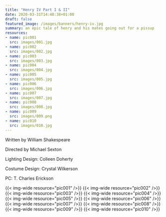 ```yaml
---
title: "Henry IV Part I & II"
date: 2020-03-31T14:48:38+01:00
draft: false
featured_image: /images/banners/henry-iv.jpg
summary: an epic tale of henry and his mates going out for a pissup
resources:
- name: pic001
  src: images/001.jpg
- name: pic002
  src: images/002.jpg
- name: pic003
  src: images/003.jpg
- name: pic004
  src: images/004.jpg
- name: pic005
  src: images/005.jpg
- name: pic006
  src: images/006.jpg
- name: pic007
  src: images/007.jpg
- name: pic008
  src: images/008.jpg
- name: pic009
  src: images/009.png
- name: pic010
  src: images/010.jpg
---
```

Written by William Shakespeare

Directed by Michael Sexton

Lighting Design: Colleen Doherty

Costume Design: Crystal Wilkerson

PC: T. Charles Erickson

{{< img-wide resource="pic001" />}}
{{< img-wide resource="pic002" />}}
{{< img-wide resource="pic003" />}}
{{< img-wide resource="pic004" />}}
{{< img-wide resource="pic005" />}}
{{< img-wide resource="pic006" />}}
{{< img-wide resource="pic007" />}}
{{< img-wide resource="pic008" />}}
{{< img-wide resource="pic009" />}}
{{< img-wide resource="pic010" />}}
